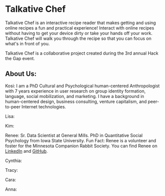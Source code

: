 # Talkative Chef

Talkative Chef is an interactive recipe reader that makes getting and using 
online recipes a fun and practical experience! Interact with online recipes 
without having to get your device dirty or take your hands off your work. 
Talkative Chef will walk you through the recipe so that you can focus on what's
in front of you.

Talkative Chef is a collaborative project created during the 3rd annual Hack the 
Gap event. 

## About Us:
Kosi: I am a PhD Cultural and Psychological human-centered Anthropologist with 7 years experience in user research on group identity formation, language, social mobilization, and marketing. I have a background in human-centered design, business consulting, venture capitalism, and peer-to-peer Internet technologies. 

Lisa:

Kim:

Renee: Sr. Data Scientist at General Mills. PhD in Quantitative Social 
Psychology from Iowa State University. Fun Fact: Renee is a volunteer and foster 
for the Minnesota Companion Rabbit Society. You can find Renee on 
[LinkedIn](https://www.linkedin.com/in/renee-murray "LinkedIn") and 
[GitHub](https://github.com/ReneeMurray "GitHub").

Cynthia:

Tracy:

Cara:

Anna:
